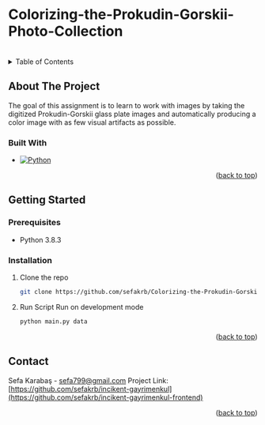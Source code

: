 # Colorizing-the-Prokudin-Gorskii-Photo-Collection

<br />


<!-- TABLE OF CONTENTS -->
<details>
  <summary>Table of Contents</summary>
  <ol>
    <li>
        <a href="#built-with">Built With</a>
    </li>
    <li>
      <a href="#getting-started">Getting Started</a>
      <ul>
        <li><a href="#prerequisites">Prerequisites</a></li>
        <li><a href="#installation">Installation</a></li>
      </ul>
    </li>
    <li><a href="#contact">Contact</a></li>
  </ol>
</details>


## About The Project

  The goal of this assignment is to learn to work with images by taking the digitized Prokudin-Gorskii glass plate images and automatically producing a color image with as few visual artifacts as possible.


### Built With

* [![Python][Python]][Python-url]

<p align="right">(<a href="#readme-top">back to top</a>)</p>

## Getting Started

### Prerequisites

* Python 3.8.3
  

### Installation

1. Clone the repo
   ```sh
   git clone https://github.com/sefakrb/Colorizing-the-Prokudin-Gorskii-Photo-Collection.git
   ```
2. Run Script 
   Run on development mode
     ```sh
     python main.py data
     ```
<p align="right">(<a href="#readme-top">back to top</a>)</p>


## Contact
Sefa Karabaş - sefa799@gmail.com
Project Link: [https://github.com/sefakrb/incikent-gayrimenkul](https://github.com/sefakrb/incikent-gayrimenkul-frontend)

<p align="right">(<a href="#readme-top">back to top</a>)</p>

<!-- MARKDOWN LINKS & IMAGES -->
<!-- https://www.markdownguide.org/basic-syntax/#reference-style-links -->
[Python]:https://img.shields.io/badge/python-3670A0?style=for-the-badge&logo=python&logoColor=ffdd54
[Python-url]: https://python.org/
